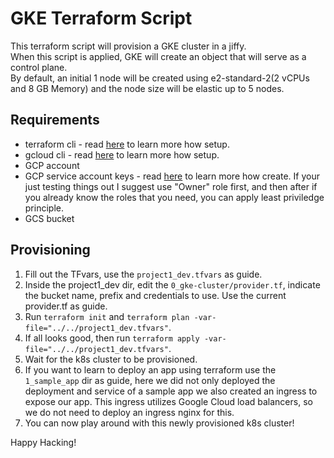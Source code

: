 # GKE Terraform Script
This terraform script will provision a GKE cluster in a jiffy.\
When this script is applied, GKE will create an object that will serve as a control plane. \
By default, an initial 1 node will be created using e2-standard-2(2 vCPUs and 8 GB Memory) and the node size will be elastic up to 5 nodes.

## Requirements
- terraform cli - read [here](https://learn.hashicorp.com/tutorials/terraform/install-cli) to learn more how setup.
- gcloud cli - read [here](https://cloud.google.com/sdk/docs/install) to learn more how setup. 
- GCP account
- GCP service account keys - read [here](https://cloud.google.com/iam/docs/creating-managing-service-account-keys) to learn more how create. If your just testing things out I suggest use "Owner" role first, and then after if you already know the roles that you need, you can apply least priviledge principle.
- GCS bucket

## Provisioning
1. Fill out the TFvars, use the `project1_dev.tfvars` as guide.
2. Inside the project1_dev dir, edit the `0_gke-cluster/provider.tf`, indicate the bucket name, prefix and credentials to use. Use the current provider.tf as guide.
3. Run `terraform init` and `terraform plan -var-file="../../project1_dev.tfvars"`.
4. If all looks good, then run `terraform apply -var-file="../../project1_dev.tfvars"`.
5. Wait for the k8s cluster to be provisioned.
6. If you want to learn to deploy an app using terraform use the `1_sample_app` dir as guide, here we did not only deployed the deployment and service of a sample app we also created an ingress to expose our app. This ingress utilizes Google Cloud load balancers, so we do not need to deploy an ingress nginx for this.
7. You can now play around with this newly provisioned k8s cluster!

Happy Hacking!

